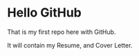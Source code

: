 # Hello GitHub
That is my first repo here with GitHub.

It will contain my Resume, and Cover Letter.